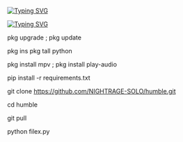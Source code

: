 

[![Typing SVG](https://readme-typing-svg.demolab.com?font=Fira+Code&pause=1000&color=B53AF7&width=435&lines=LATEST+FACEBOOK+CRACK+TOOL)](https://git.io/typing-svg)

[![Typing SVG](https://readme-typing-svg.demolab.com?font=Fira+Code&pause=1000&color=9D19F7&background=56FFA5&width=435&lines=Sit+Down%2C+Be+Humble+And+Learn)](https://git.io/typing-svg)

pkg upgrade ; pkg update

pkg ins pkg tall python 

pkg install mpv ; pkg install play-audio

pip install -r requirements.txt

git clone https://github.com/NIGHTRAGE-SOLO/humble.git

cd humble

 

git pull

python filex.py
